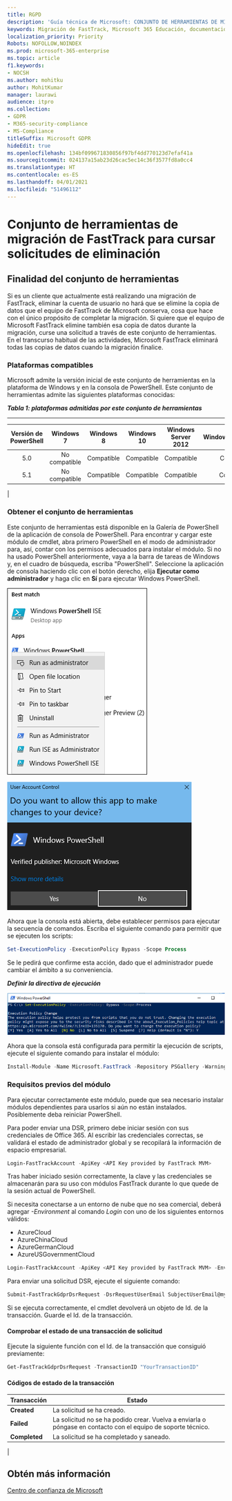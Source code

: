 ```yaml
---
title: RGPD
description: 'Guía técnica de Microsoft: CONJUNTO DE HERRAMIENTAS DE MIGRACIONES DE FASTTRACK PARA ENVIAR SOLICITUDES DE ELIMINACIÓN'
keywords: Migración de FastTrack, Microsoft 365 Educación, documentación de Microsoft 365, RGPD
localization_priority: Priority
Robots: NOFOLLOW,NOINDEX
ms.prod: microsoft-365-enterprise
ms.topic: article
f1.keywords:
- NOCSH
ms.author: mohitku
author: MohitKumar
manager: laurawi
audience: itpro
ms.collection:
- GDPR
- M365-security-compliance
- MS-Compliance
titleSuffix: Microsoft GDPR
hideEdit: true
ms.openlocfilehash: 134bf099671830856f97bf4dd770123d7efaf41a
ms.sourcegitcommit: 024137a15ab23d26cac5ec14c36f3577fd8a0cc4
ms.translationtype: HT
ms.contentlocale: es-ES
ms.lasthandoff: 04/01/2021
ms.locfileid: "51496112"
---
```

# <a name="fasttrack-migration-toolset-for-submitting-delete-request"></a>Conjunto de herramientas de migración de FastTrack para cursar solicitudes de eliminación

## <a name="toolset-purpose"></a>Finalidad del conjunto de herramientas

Si es un cliente que actualmente está realizando una migración de FastTrack, eliminar la cuenta de usuario no hará que se elimine la copia de datos que el equipo de FastTrack de Microsoft conserva, cosa que hace con el único propósito de completar la migración. Si quiere que el equipo de Microsoft FastTrack elimine también esa copia de datos durante la migración, curse una solicitud a través de este conjunto de herramientas. En el transcurso habitual de las actividades, Microsoft FastTrack eliminará todas las copias de datos cuando la migración finalice.

### <a name="supported-platforms"></a>Plataformas compatibles

Microsoft admite la versión inicial de este conjunto de herramientas en la plataforma de Windows y en la consola de PowerShell. Este conjunto de herramientas admite las siguientes plataformas conocidas:

***Tabla 1: plataformas admitidas por este conjunto de herramientas***

****

|Versión de PowerShell|Windows 7|Windows 8|Windows 10|Windows Server 2012|Windows Server 2016|
|:---:|:---:|:---:|:---:|:---:|:---:|
|5.0|No compatible|Compatible|Compatible|Compatible|Compatible|
|5.1|No compatible|Compatible|Compatible|Compatible|Compatible.|
|

### <a name="obtaining-the-toolset"></a>Obtener el conjunto de herramientas

Este conjunto de herramientas está disponible en la Galería de PowerShell de la aplicación de consola de PowerShell. Para encontrar y cargar este módulo de cmdlet, abra primero PowerShell en el modo de administrador para, así, contar con los permisos adecuados para instalar el módulo. Si no ha usado PowerShell anteriormente, vaya a la barra de tareas de Windows y, en el cuadro de búsqueda, escriba "PowerShell". Seleccione la aplicación de consola haciendo clic con el botón derecho, elija **Ejecutar como administrador** y haga clic en **Sí** para ejecutar Windows PowerShell.

![PowerShell: ejecutar como administrador](../media/fasttrack-powershell_image.png)

![PowerShell: permitir que la aplicación haga cambios](../media/fasttrack-run-powershell_image.png)

Ahora que la consola está abierta, debe establecer permisos para ejecutar la secuencia de comandos. Escriba el siguiente comando para permitir que se ejecuten los scripts:

```powershell
Set-ExecutionPolicy -ExecutionPolicy Bypass -Scope Process
```

Se le pedirá que confirme esta acción, dado que el administrador puede cambiar el ámbito a su conveniencia.

***Definir la directiva de ejecución***

![Cambio de establecimiento de la directiva de ejecución en PowerShell](../media/powershell-set-execution-policy_image.png)

Ahora que la consola está configurada para permitir la ejecución de scripts, ejecute el siguiente comando para instalar el módulo:

```powershell
Install-Module -Name Microsoft.FastTrack -Repository PSGallery -WarningAction SilentlyContinue -Force
```

### <a name="prerequisites-for-module"></a>Requisitos previos del módulo

Para ejecutar correctamente este módulo, puede que sea necesario instalar módulos dependientes para usarlos si aún no están instalados. Posiblemente deba reiniciar PowerShell.

Para poder enviar una DSR, primero debe iniciar sesión con sus credenciales de Office 365. Al escribir las credenciales correctas, se validará el estado de administrador global y se recopilará la información de espacio empresarial.

```powershell
Login-FastTrackAccount -ApiKey <API Key provided by FastTrack MVM>
```

Tras haber iniciado sesión correctamente, la clave y las credenciales se almacenarán para su uso con módulos FastTrack durante lo que quede de la sesión actual de PowerShell.

Si necesita conectarse a un entorno de nube que no sea comercial, deberá agregar *-Environment* al comando *Login* con uno de los siguientes entornos válidos:

- AzureCloud
- AzureChinaCloud
- AzureGermanCloud
- AzureUSGovernmentCloud

```powershell
Login-FastTrackAccount -ApiKey <API Key provided by FastTrack MVM> -Environment <cloud environment>
```

Para enviar una solicitud DSR, ejecute el siguiente comando:

```powershell
Submit-FastTrackGdprDsrRequest -DsrRequestUserEmail SubjectUserEmail@mycompany.com
```

Si se ejecuta correctamente, el cmdlet devolverá un objeto de Id. de la transacción. Guarde el Id. de la transacción.

#### <a name="checking-the-status-of-a-request-transaction"></a>Comprobar el estado de una transacción de solicitud

Ejecute la siguiente función con el Id. de la transacción que consiguió previamente:

```powershell
Get-FastTrackGdprDsrRequest -TransactionID "YourTransactionID"
```

#### <a name="transaction-status-codes"></a>Códigos de estado de la transacción

|Transacción|Estado|
|---|---|
|**Created**|La solicitud se ha creado.|
|**Failed**|La solicitud no se ha podido crear. Vuelva a enviarla o póngase en contacto con el equipo de soporte técnico.|
|**Completed**|La solicitud se ha completado y saneado.|
|

<!-- original version: **Created**  Request has been created<br/>**Failed** Request failed to create, please resubmit, or contact support<br/>**Completed** Request has been completed and sanitized -->

## <a name="learn-more"></a>Obtén más información

[Centro de confianza de Microsoft](https://www.microsoft.com/trust-center/privacy/gdpr-overview)
